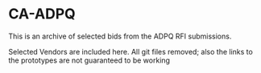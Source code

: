 # CA-ADPQ
This is an archive of selected bids from the ADPQ RFI submissions. 

Selected Vendors are included here. All git files removed; also the links to the prototypes are not guaranteed to be working
